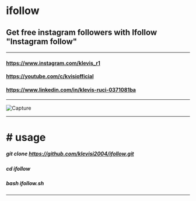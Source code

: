 # ifollow
## Get free instagram followers with Ifollow "Instagram follow"
_____________________________________________________________
#### https://www.instagram.com/klevis_r1
#### https://youtube.com/c/kvisiofficial
#### https://www.linkedin.com/in/klevis-ruci-0371081ba
______________________________________________________________

![Capture](https://user-images.githubusercontent.com/62477193/98180560-1dc3e700-1ef9-11eb-8f32-0c0a7e9d7ede.png)
____________________________________________________
##### <h1># usage </h1>
##### git clone https://github.com/klevisi2004/ifollow.git
##### cd ifollow
##### bash ifollow.sh
____________________________________________________
